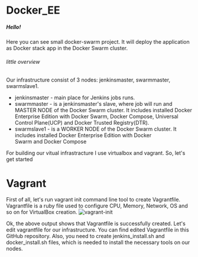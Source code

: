 # Docker_EE

##### Hello!
Here you can see small docker-swarm project. It will deploy the application as Docker stack app in the Docker Swarm cluster.
######  little overview
Our infrastructure consist of 3 nodes: jenkinsmaster, swarmmaster, swarmslave1.
* jenkinsmaster - main place for Jenkins jobs runs.
* swarmmaster - is a jenkinsmaster's slave, where job will run and MASTER NODE of the Docker Swarm cluster. It includes installed Docker Enterprise Edition with Docker Swarm, Docker Compose, Universal Control Plane(UCP) and Docker Trusted Registry(DTR).
* swarmslave1 - is a WORKER NODE of the Docker Swarm cluster. It includes installed Docker Enterprise Edition with Docker Swarm and Docker Compose

For building our vitual infrastracture I use virtualbox and vagrant. So, let's get started

# Vagrant
First of all, let's run vagrant init command line tool to create Vagrantfile. Vagrantfile is a ruby file used to configure CPU, Memory, Network, OS and so on for VirtualBox creation.
![vagrant-init](https://user-images.githubusercontent.com/30426958/56807807-7ad8da00-6838-11e9-86f2-ee79e1368a08.png)

Ok, the above output shows that Vagrantfile is successfully created. Let's edit vagrantfile for our infrastructure. You can find edited Vagrantfile in this GitHub repository. Also, you need to create jenkins_install.sh and docker_install.sh files, which is needed to install the necessary tools on our nodes.

